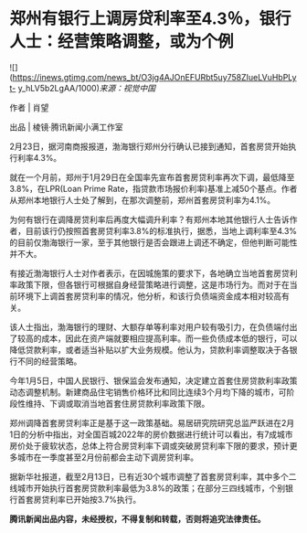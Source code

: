 # 郑州有银行上调房贷利率至4.3％，银行人士：经营策略调整，或为个例

![](https://inews.gtimg.com/news_bt/O3jg4AJOnEFURbt5uy758ZIueLVuHbPLyt-
y_hLV5b2LgAA/1000)_来源：视觉中国_

作者 | 肖望

出品 | 棱镜·腾讯新闻小满工作室

2月23日，据河南商报报道，渤海银行郑州分行确认已接到通知，首套房贷开始执行利率4.3%。

就在一个月前，郑州于1月29日在全国率先宣布首套房贷利率再次下调，最低降至3.8%，在LPR(Loan Prime
Rate，指贷款市场报价利率)基准上减50个基点。作者从郑州本地银行人士处了解到，在那次调整前，郑州首套房贷利率为4.1%。

为何有银行在调降房贷利率后再度大幅调升利率？有郑州本地其他银行人士告诉作者，目前该行仍按照首套房贷利率3.8%的标准执行，据悉，当地上调利率至4.3%的目前仅渤海银行一家，至于其他银行是否会跟进上调还不确定，但他判断可能性并不大。

有接近渤海银行人士对作者表示，在因城施策的要求下，各地确立当地首套房贷利率政策下限，但各银行可根据自身经营策略进行调整，这是市场行为。而对于在当前环境下上调首套房贷利率的情况，他分析，和该行负债端资金成本相对较高有关。

该人士指出，渤海银行的理财、大额存单等利率对用户较有吸引力，在负债端付出了较高的成本，因此在资产端就要相应提高利率。而一些负债成本低的银行，可以降低贷款利率，或者适当补贴以扩大业务规模。他认为，贷款利率调整取决于各银行不同的经营策略。

今年1月5日，中国人民银行、银保监会发布通知，决定建立首套住房贷款利率政策动态调整机制。新建商品住宅销售价格环比和同比连续3个月均下降的城市，可阶段性维持、下调或取消当地首套住房贷款利率政策下限。

郑州调降首套房贷利率正是基于这一政策基础。易居研究院研究总监严跃进在2月1日的分析中指出，对全国百城2022年的房价数据进行统计可以看出，有7成城市房价处于疲软状态，总体上符合房贷利率下调或突破房贷利率下限的要求，预计更多城市在一季度甚至2月份前都会主动下调房贷利率。

据新华社报道，截至2月13日，已有近30个城市调整了首套房贷利率，其中多个二线城市开始执行首套房贷款利率最低为3.8%的政策；在部分三四线城市，个别银行首套房贷利率已开始按3.7%执行。

**腾讯新闻出品内容，未经授权，不得复制和转载，否则将追究法律责任。**

